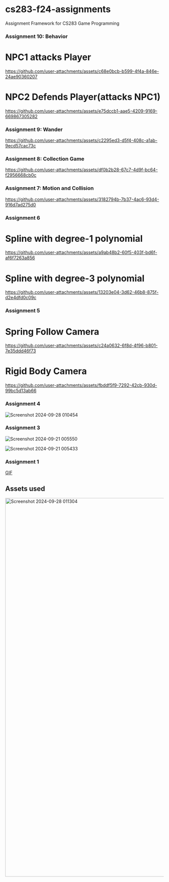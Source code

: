 # cs283-f24-assignments
Assignment Framework for CS283 Game Programming

### Assignment 10: Behavior
# NPC1 attacks Player
https://github.com/user-attachments/assets/c68e0bcb-b599-4f4a-846e-24ae90360207

# NPC2 Defends Player(attacks NPC1)
https://github.com/user-attachments/assets/e75dccb1-aae5-4209-9169-669867305282

### Assignment 9: Wander
https://github.com/user-attachments/assets/c2295ed3-d5f4-408c-a1ab-9ecd57cac73c

### Assignment 8: Collection Game
https://github.com/user-attachments/assets/df0b2b28-67c7-4d9f-bc64-f2956668cb0c

### Assignment 7: Motion and Collision
https://github.com/user-attachments/assets/3182794b-7b37-4ac6-93d4-916d7ad275d0

### Assignment 6
# Spline with degree-1 polynomial
https://github.com/user-attachments/assets/a9ab48b2-60f5-403f-bd6f-af6f7263a856

# Spline with degree-3 polynomial
https://github.com/user-attachments/assets/13203e04-3d62-46b8-875f-d2e4dfd0c09c

### Assignment 5
# Spring Follow Camera
https://github.com/user-attachments/assets/c24a0632-6f8d-4f96-b801-7e35ddd46f73

# Rigid Body Camera
https://github.com/user-attachments/assets/fbddf5f9-7292-42cb-930d-99bc5d13ab66

### Assignment 4
![Screenshot 2024-09-28 010454](https://github.com/user-attachments/assets/f6b5ad0c-531f-4559-ab93-c5f1018bb3db)

### Assignment 3
![Screenshot 2024-09-21 005550](https://github.com/user-attachments/assets/f61321c7-26f7-4d03-bd9d-4f1cf21d503f)

![Screenshot 2024-09-21 005433](https://github.com/user-attachments/assets/91d1fe48-b264-42ff-b34f-a5e20b161753)

### Assignment 1
[GIF](https://github.com/user-attachments/assets/fb9bdf9b-b9d3-40f4-8c6f-35888fed36cb)

## Assets used
<img width="1200" alt="Screenshot 2024-09-28 011304" src="https://github.com/user-attachments/assets/8d0a6507-9433-47c4-9165-09d04cc92d16">

